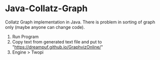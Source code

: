 # Java-Collatz-Graph
Collatz Graph implementation in Java.
There is problem in sorting of graph only (maybe anyone can change code).

1. Run Program
2. Copy text from generated text file and put to "https://dreampuf.github.io/GraphvizOnline/"
3. Engine > Twopi
